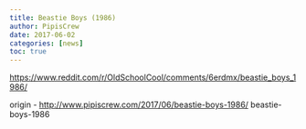 ```yaml
---
title: Beastie Boys (1986)
author: PipisCrew
date: 2017-06-02
categories: [news]
toc: true
---
```


https://www.reddit.com/r/OldSchoolCool/comments/6erdmx/beastie_boys_1986/

origin - http://www.pipiscrew.com/2017/06/beastie-boys-1986/ beastie-boys-1986